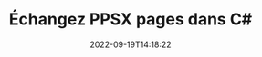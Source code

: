 ---
############################# Static ############################
layout: "auto-gen-merger"
date: 2022-09-19T14:18:22
draft: false
otherformats: pptx rtf tex vdx vsdm vsdx vssm vssx vstm vstx vsx vtx xlam xls xlsb xlsm

############################# Head ############################
head_title: "Échangez et échangez PPSX pages en C#"
head_description: "Échangez et échangez des positions de deux pages dans un fichier PPSX en C# à l'aide de l'API de fusion de documents."

############################# Header ############################
title: "Échangez PPSX pages dans C#"
description: "Échangez PPSX pages avec quelques lignes de code .NET."
bg_image: "https://cms.admin.containerize.com/templates/aspose/App_Themes/V3/images/bg/header1.png"
bg_overlay: false
button:
    enable: true
    icon: "fas fa-arrow-down"
    label: "Télécharger la version d'essai gratuite"
    link: "https://downloads.groupdocs.com/merger/net"

############################# SubMenu ############################
submenu:
    enable: true

    left:
        img_alt: "GroupDocs.Merger for .NET"
        image: "https://cms.admin.containerize.com/templates/groupdocs/images/product-logos/90x90-noborder/groupdocs-merger-net.png"
        product: "GroupDocs.Merger"
        platform: ".NET"

    middle:
        button:

            # button loop
            - link: "https://apireference.groupdocs.com/merger/net"
              text: "Référence API"

            # button loop
            - link: "https://github.com/groupdocs-merger"
              text: "Exemples de codes"

            # button loop
            - link: "https://products.groupdocs.app/merger/family"
              text: "Démos en direct"

            # button loop
            - link: "https://purchase.groupdocs.com/pricing/merger/net"
              text: "Tarification"

    right:
        link_download: "https://downloads.groupdocs.com/merger"
        link_learn: "https://docs.groupdocs.com/merger/net"
        link_buy: "https://purchase.groupdocs.com"

############################# About ############################
about:
    enable: true
    title: "À propos de l'API GroupDocs.Merger for .NET"
    content: |
        [GroupDocs.Merger for .NET](/fr/merger/net/) offre une solution simple pour fusionner et diviser en toute sécurité un large éventail de formats de documents, y compris PDF, Microsoft Office (Word, Excel, PowerPoint , OneNote), OpenDocument, HTML, images et bien d'autres dans les applications .NET. En ajoutant seulement quelques lignes de code, effectuez plusieurs opérations sur le document telles que déplacer, supprimer, faire pivoter, échanger, extraire ou modifier l'orientation des pages dans les documents. L'API de fusion de documents prend également en charge la prévisualisation des pages de document sous forme d'image pour analyser la structure, la mise en forme et le contenu du document sur la page.
        
        L'API GroupDocs.Merger est un bon choix pour les solutions d'entreprise qui ont besoin de fonctionnalités d'échange de pages de fichiers. Ces API sont bien prises en charge sur tous les principaux systèmes d'exploitation et plates-formes, y compris .NET Framework, .NET Standard, .NET Core, Mono.

############################# Steps ############################
steps:
    enable: true
    title_left: "Échangez PPSX pages de fichiers dans .NET"
    content_left: |
        [GroupDocs.Merger for .NET](/fr/merger/net/) permet aux développeurs C# d'échanger facilement des pages dans un fichier PPSX en mettant en œuvre quelques étapes simples .
        
        * Initialisez **SwapOptions** pour spécifier les numéros de page à échanger.
        * Créez une nouvelle instance de **Merger** et transmettez le chemin du document source en tant que paramètre du constructeur.
        * Appelez **SwapPages** et transmettez l'objet **SwapOptions**.
        * Appelez **Save** et spécifiez le chemin du fichier pour enregistrer le document résultant.

    title_right: "Configuration requise"
    content_right: |
        Les API GroupDocs.Merger for .NET sont prises en charge sur toutes les principales plates-formes et systèmes d'exploitation. Avant d'exécuter le code ci-dessous, assurez-vous que les prérequis suivants sont installés sur votre système.

        * Systèmes d'exploitation : Microsoft Windows, Linux, MacOS
        * Environnements de développement : Visual Studio, Xamarin, MonoDevelop
        * Cadres: .NET Framework, .NET Standard, .NET Core, Mono
        * Téléchargez la dernière version de GroupDocs.Merger for .NET depuis [NuGet](https://www.nuget.org/packages/groupdocs.merger)
         
    code: |
     {{% merger/additional-styles %}}
     {{< merger/code-merger title="Comment échanger des pages de fichiers PPSX à l'aide de l'exemple de code C#">}}

        ```csharp    
        // Échangez PPSX pages de fichiers à l'aide de l'API GroupDocs.Merger
        int pageNumber1 = 6;
        int pageNumber2 = 1;

        // Initialiser la classe SwapOptions pour spécifier les numéros de page à échanger
        SwapOptions swapOptions = new SwapOptions(pageNumber2, pageNumber1);

        // Instancier la fusion avec le document d'entrée PPSX
        using (Merger merger = new Merger("input.ppsx"))
          {
            // Appelez la méthode SwapPages et transmettez-lui l'objet SwapOptions
            merger.SwapPages(swapOptions);
    
            // Appelez la méthode Save et transmettez le chemin de fichier souhaité pour enregistrer le document de sortie
            merger.Save("output.ppsx");
          }
        ```
     {{< /merger/code-merger >}}

############################# Demos ############################
demos:
    enable: true
    title: "Démos en direct - Échangez PPSX pages de fichiers en ligne"
    content: |
       Échangez PPSX pages de fichiers dès maintenant en visitant le site Web [GroupDocs.Merger Live Demos](https://products.groupdocs.app/splitter/swap-pages/ppsx).
       La démo en direct présente les avantages suivants.
        
############################# About Formats ############################
about_formats:
    enable: true

############################# More Formats ############################
more_formats:
    enable: true
    title: "Permuter les pages d'autres formats de fichiers"
    content: |
        .NET documente l'API de fusion et de division pour les formats de fichiers et les images. Échangez certains des formats de fichiers populaires comme indiqué ci-dessous.

############################# Back to top ###############################
back_to_top:
    enable: true
---